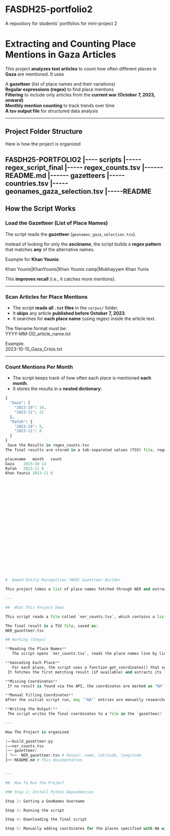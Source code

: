 # FASDH25-portfolio2
A repository for students' portfolios for mini-project 2

#  Extracting and Counting Place Mentions in Gaza Articles  

This project **analyzes text articles** to count how often different places in **Gaza** are mentioned. It uses 

A **gazetteer** (list of place names and their variations)  
**Regular expressions (regex)** to find place mentions  
 **Filtering** to include only articles from the **current war (October 7, 2023, onward)**  
 **Monthly mention counting** to track trends over time  
 **A tsv output file** for structured data analysis  

---

## Project Folder Structure  

Here is how the project is organized  

 
FASDH25-PORTFOLIO2
|---- scripts
	|----- regex_script_final
	|----- regex_counts.tsv
|------ README.md
|------ gazetteers
	|-----countries.tsv
	|-----geonames_gaza_selection.tsv
	|-----README
---

##  How the Script Works  

###  **Load the Gazetteer (List of Place Names)**  
The script reads the **gazetteer** (`geonames_gaza_selection.tsv`).

Instead of looking for only the **asciiname**, the script builds a **regex pattern** that matches **any** of the alternative names.  

Example for **Khan Younis**:  

Khan Younis|KhanYounis|Khan Younis camp|Mukhayyam Khan Yunis



This **improves recall** (i.e., it catches more mentions).  

---

###  **Scan Articles for Place Mentions**  
- The script **reads all `.txt` files** in the `corpus/` folder.  
- It **skips** any article **published before October 7, 2023**.  
- It searches for **each place name** (using regex) inside the article text.  

 The filename format must be:  
YYYY-MM-DD_article_name.txt


Example:  
2023-10-15_Gaza_Crisis.txt


---

###  **Count Mentions Per Month**  
- The script keeps track of how often each place is mentioned **each month**.  
- It stores the results in a **nested dictionary**:  

```python
{
  "Gaza": {
    "2023-10": 14,
    "2023-11": 21
  },
  "Rafah": {
    "2023-10": 5,
    "2023-11": 8
  }
}
 Save the Results in regex_counts.tsv
The final results are stored in a tab-separated values (TSV) file, regex_counts.tsv, which contains

placename	month	count
Gaza 	2023-10	14
Rafah	2023-11	8
Khan Younis	2023-11	6























#  Named Entity Recognition (NER) Gazetteer Builder

This project takes a list of place names fetched through NER and extracts their geographical coordinates using the **GeoNames API**. The end goal is to build a **gazetteer** a structured table of places along with their latitude and longitude.

---

##  What This Project Does

This script reads a file called `ner_counts.tsv`, which contains a list of place names mentioned in news articles or documents after January 2024. It then uses the **GeoNames geocoding API** to find the corresponding **latitude and longitude** for each place.

The final result is a TSV file, saved as:
NER_gazetteer.tsv

## Working (Steps)

**Reading the Place Names**
   The script opens `ner_counts.tsv`, reads the place names line by line, and stores them in a list.

**Geocoding Each Place**
   For each place, the script uses a function get_coordinates() that sends a query to the [GeoNames API](https://www.geonames.org/).
 It fetches the first matching result (if available) and extracts its latitude and longitude.

**Missing Coordinates**
 If no result is found via the API, the coordinates are marked as "NA".

**Manual Filling Coordinates**
After the initial script run, any `"NA"` entries are manually researched using **Google Maps** and updated in the final `NER_gazetteer.tsv` file with the help of **Google Spreadsheets** and the final tsv file is saved back to the portfolio folder.

**Writing the Output:**
 The script writes the final coordinates to a file in the `gazetteer/` folder, with proper tab-separated formatting.

---

How The Project is organized

|——build_gazetteer.py 
|——ner_counts.tsv 
|── gazetteer/
│ └──  NER_gazetteer.tsv # Output: name, latitude, longitude
├── README.md # This documentation


---

##  How To Run the Project

### Step 1: Install Python Dependencies

Step 2: Getting a GeoNames Username

Step 3: Running the script

Step 4: Downloading the final script

Step 5: Manually adding coordinates for the places specified with NA with the help go Google Maps


